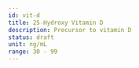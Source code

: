 ```yaml
---
id: vit-d
title: 25-Hydroxy Vitamin D
description: Precursor to vitamin D
status: draft
unit: ng/mL
range: 30 - 99
---
```


